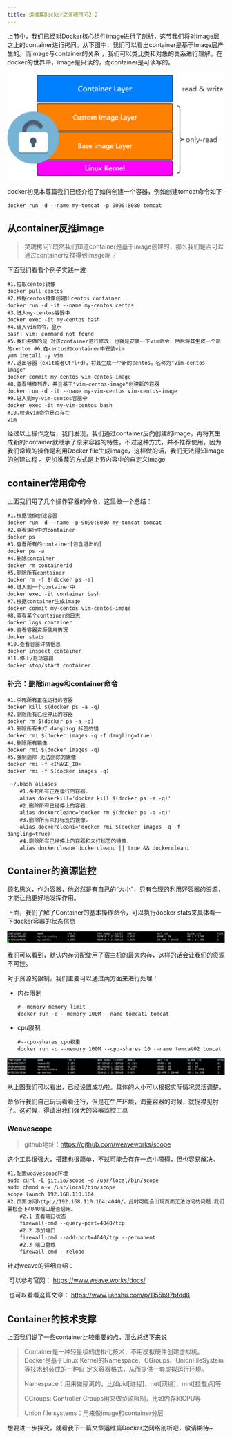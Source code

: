 ```yaml
---
title: 运维篇Docker之灵魂拷问2-2
---
```


上节中，我们已经对Docker核心组件image进行了剖析，这节我们将对image层之上的container进行拷问。从下图中，我们可以看出container是基于Image层产生的。而image与container的关系 ，我们可以类比类和对象的关系进行理解。在docker的世界中，image是只读的，而container是可读写的。

![](https://raw.githubusercontent.com/Alvin33/images/master/docker-container.png)

docker初见本尊篇我们已经介绍了如何创建一个容器，例如创建tomcat命令如下

```shell
docker run -d --name my-tomcat -p 9090:8080 tomcat
```

## 从container反推image

> 灵魂拷问1:既然我们知道container是基于image创建的，那么我们是否可以通过container反推得到image呢？

下面我们看看个例子实践一波

```shell
#1.拉取centos镜像
docker pull centos 
#2.根据centos镜像创建出centos container
docker run -d -it --name my-centos centos
#3.进入my-centos容器中
docker exec -it my-centos bash 
#4.输入vim命令，显示
bash: vim: command not found
#5.我们要做的是 对该container进行修改，也就是安装一下vim命令，然后将其生成一个新的centos #6.在centos的container中安装vim 
yum install -y vim
#7.退出容器（exit或者Ctrl+d），将其生成一个新的centos，名称为"vim-centos-image"
docker commit my-centos vim-centos-image
#8.查看镜像列表，并且基于"vim-centos-image"创建新的容器
docker run -d -it --name my-vim-centos vim-centos-image
#9.进入到my-vim-centos容器中
docker exec -it my-vim-centos bash
#10.检查vim命令是否存在
vim
```

经过以上操作之后，我们发现，我们通过container反向创建的image，再将其生成新的container就继承了原来容器的特性。不过这种方式，并不推荐使用。因为我们常规的操作是利用Docker file生成image，这样做的话，我们无法得知image的创建过程 。更加推荐的方式是上节内容中的自定义image

## container常用命令

上面我们用了几个操作容器的命令，这里做一个总结：

```shell
#1.根据镜像创建容器
docker run -d --name -p 9090:8080 my-tomcat tomcat
#2.查看运行中的container
docker ps
#3.查看所有的container[包含退出的]
docker ps -a 
#4.删除container
docker rm containerid 
#5.删除所有container
docker rm -f $(docker ps -a)
#6.进入到一个container中
docker exec -it container bash
#7.根据container生成image
docker commit my-centos vim-centos-image
#8.查看某个container的日志
docker logs container
#9.查看容器资源使用情况
docker stats
#10.查看容器详情信息
docker inspect container
#11.停止/启动容器
docker stop/start container
```

### 补充：删除image和container命令

```shell
#1.杀死所有正在运行的容器
docker kill $(docker ps -a -q)
#2.删除所有已经停止的容器
docker rm $(docker ps -a -q)
#3.删除所有未打 dangling 标签的镜
docker rmi $(docker images -q -f dangling=true)
#4.删除所有镜像
docker rmi $(docker images -q)
#5.强制删除 无法删除的镜像
docker rmi -f <IMAGE_ID>
docker rmi -f $(docker images -q)
```

```shell
 ~/.bash_aliases
	#1.杀死所有正在运行的容器.
	alias dockerkill='docker kill $(docker ps -a -q)'
 	#2.删除所有已经停止的容器.
	alias dockercleanc='docker rm $(docker ps -a -q)'
	#3.删除所有未打标签的镜像.
	alias dockercleani='docker rmi $(docker images -q -f dangling=true)'
 	#4.删除所有已经停止的容器和未打标签的镜像.
	alias dockerclean='dockercleanc || true && dockercleani'
```

## 

## Container的资源监控

顾名思义，作为容器，他必然是有自己的“大小”，只有合理的利用好容器的资源，才能让他更好地发挥作用。

上面，我们了解了Container的基本操作命令，可以执行docker stats来具体看一下docker容器的状态信息

![](https://raw.githubusercontent.com/Alvin33/images/master/Container-resource.png)

我们可以看到，默认内存分配使用了宿主机的最大内存，这样的话会让我们的资源不可控。

对于资源的限制，我们主要可以通过两方面来进行处理：

- 内存限制

  ```shell
  #--memory memory limit
  docker run -d --memory 100M --name tomcat1 tomcat
  ```

- cpu限制

  ```shell
  #--cpu-shares cpu权重
  docker run -d --memory 100M --cpu-shares 10 --name tomcat02 tomcat
  ```

![](https://raw.githubusercontent.com/Alvin33/images/master/container-sourceLimit.png)

从上图我们可以看出，已经设置成功啦。具体的大小可以根据实际情况灵活调整。

命令行我们自己玩玩看看还行，但是在生产环境，海量容器的时候，就捉襟见肘了。这时候，得请出我们强大的容器监控工具

### Weavescope

> github地址：https://github.com/weaveworks/scope

这个工具很强大，搭建也很简单，不过可能会存在一点小障碍，但也容易解决。

```shell
#1.配置weavescope环境
sudo curl -L git.io/scope -o /usr/local/bin/scope
sudo chmod a+x /usr/local/bin/scope
scope launch 192.168.110.164
#2.页面访问http://192.168.110.164:4040/，此时可能会出现页面无法访问的问题.我们要检查下4040端口是否启用。
	#2.1 查看端口状态
	firewall-cmd --query-port=4040/tcp
	#2.2 添加端口
	firewall-cmd --add-port=4040/tcp --permanent
	#2.3 端口重载
	firewall-cmd --reload
```

针对weave的详细介绍：

​	可以参考官网： https://www.weave.works/docs/ 

​	也可以看看这篇文章： https://www.jianshu.com/p/1155b97bfdd8 

## Container的技术支撑

上面我们说了一些container比较重要的点，那么总结下来说

> Container是一种轻量级的虚拟化技术，不用模拟硬件创建虚拟机。 Docker是基于Linux Kernel的Namespace、CGroups、UnionFileSystem等技术封装成的一种自 定义容器格式，从而提供一套虚拟运行环境。 
>
> Namespace：用来做隔离的，比如pid[进程]、net[网络]、mnt[挂载点]等 
>
> CGroups: Controller Groups用来做资源限制，比如内存和CPU等 
>
> Union file systems：用来做image和container分层 

想要进一步探究，就看我下一篇文章运维篇Docker之网络剖析吧，敬请期待~